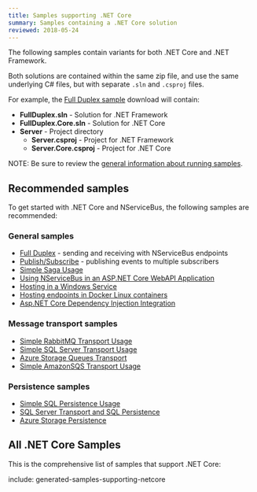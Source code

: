 ```yaml
---
title: Samples supporting .NET Core
summary: Samples containing a .NET Core solution
reviewed: 2018-05-24
---
```


The following samples contain variants for both .NET Core and .NET Framework.

Both solutions are contained within the same zip file, and use the same underlying C# files, but with separate `.sln` and `.csproj` files.

For example, the [Full Duplex sample](/samples/fullduplex/) download will contain:

* **FullDuplex.sln** - Solution for .NET Framework
* **FullDuplex.Core.sln** - Solution for .NET Core
* **Server** - Project directory
    * **Server.csproj** - Project for .NET Framework
    * **Server.Core.csproj** - Project for .NET Core

NOTE: Be sure to review the [general information about running samples](/samples/).


## Recommended samples

To get started with .NET Core and NServiceBus, the following samples are recommended:


### General samples

* [Full Duplex](/samples/fullduplex/?version=core_7) - sending and receiving with NServiceBus endpoints
* [Publish/Subscribe](/samples/pubsub/?version=core_7) - publishing events to multiple subscribers
* [Simple Saga Usage](/samples/saga/simple/?version=core_7)
* [Using NServiceBus in an ASP.NET Core WebAPI Application](/samples/web/send-from-aspnetcore-webapi/?version=core_7)
* [Hosting in a Windows Service](/samples/hosting/windows-service/?version=core_7)
* [Hosting endpoints in Docker Linux containers](/samples/hosting/docker/?version=core_7)
* [Asp.NET Core Dependency Injection Integration](/samples/dependency-injection/aspnetcore/?version=core_7)


### Message transport samples

* [Simple RabbitMQ Transport Usage](/samples/rabbitmq/simple/?version=rabbit_5)
* [Simple SQL Server Transport Usage](/samples/sqltransport/simple/?version=sqltransport_4)
* [Azure Storage Queues Transport](/samples/azure/storage-queues/?version=asq_8)
* [Simple AmazonSQS Transport Usage](/samples/sqs/simple/?version=sqs_4)


### Persistence samples

* [Simple SQL Persistence Usage](/samples/sql-persistence/simple/?version=sqlpersistence_4)
* [SQL Server Transport and SQL Persistence](/samples/sqltransport-sqlpersistence/?version=core_7)
* [Azure Storage Persistence](/samples/azure/storage-persistence/?version=asp_2)


## All .NET Core Samples

This is the comprehensive list of samples that support .NET Core:

include: generated-samples-supporting-netcore